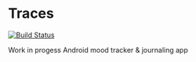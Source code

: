 # Traces

[![Build Status](https://travis-ci.org/JanaFlauschata/traces.svg?branch=master)](https://travis-ci.org/JanaFlauschata/traces)

Work in progess Android mood tracker &amp; journaling app
